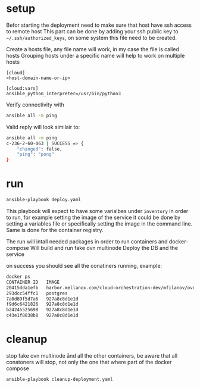 # setup

Befor starting the deployment need to make sure that host have ssh access to remote host
This part can be done by adding your ssh public key to `~/.ssh/authorized_keys`, on some system this file need to be created.

Create a hosts file, any file name will work, in my case the file is called hosts
Grouping hosts under a specific name will help to work on multiple hosts 

```
[cloud]
<host-domain-name-or-ip>

[cloud:vars]
ansible_python_interpreter=/usr/bin/python3
```

Verify connectivity with 
```sh
ansible all -m ping
```

Valid reply will look similair to:
```sh
ansible all -m ping
c-236-2-60-063 | SUCCESS => {
    "changed": false,
    "ping": "pong"
}
```

# run

```sh
ansible-playbook deploy.yaml
```
This playbook will expect to have some varialbes under `inventory` in order to run, for example setting the image of the service
it could be done by setting a variables file or specifically setting the image in the command line.
Same is done for the container registry.

The run will intall needed packages in order to run containers and docker-compose
Will build and run fake ovn multinode
Deploy the DB and the service

on success you should see all the conatiners running, example:

```sh
docker ps
CONTAINER ID   IMAGE                                                                            COMMAND                  CREATED          STATUS                    PORTS                                       NAMES
20415dda1efb   harbor.mellanox.com/cloud-orchestration-dev/mfilanov/ovn-domain-service:latest   "/ovn-domain-service"    26 minutes ago   Up 26 minutes                                                         b_ovn-domain-service_1
293dcc54ffc1   postgres                                                                         "docker-entrypoint.s…"   32 minutes ago   Up 31 minutes (healthy)                                               b_postgres_1
7a0d89f5d7a6   927a8c8d1e1d                                                                     "/usr/sbin/init"         2 days ago       Up 2 days                                                             ovn-chassis-2
f9d6c6421826   927a8c8d1e1d                                                                     "/usr/sbin/init"         2 days ago       Up 2 days                                                             ovn-chassis-1
b24245525698   927a8c8d1e1d                                                                     "/usr/sbin/init"         2 days ago       Up 2 days                                                             ovn-gw-1
c43e1f8838b8   927a8c8d1e1d                                                                     "/usr/sbin/init"         2 days ago       Up 2 days                 0.0.0.0:6641->6641/tcp, :::6641->6641/tcp   ovn-central-az1-1
```

# cleanup 

stop fake ovn multinode ånd all the other containers, be aware that all conatoners will stop, not only the one that where part of the docker compose

```sh
ansible-playbook cleanup-deployment.yaml
```